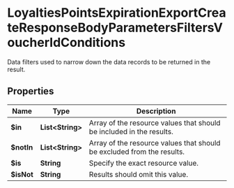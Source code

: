 

# LoyaltiesPointsExpirationExportCreateResponseBodyParametersFiltersVoucherIdConditions

Data filters used to narrow down the data records to be returned in the result.

## Properties

| Name | Type | Description |
|------------ | ------------- | ------------- |
|**$in** | **List&lt;String&gt;** | Array of the resource values that should be included in the results. |
|**$notIn** | **List&lt;String&gt;** | Array of the resource values that should be excluded from the results. |
|**$is** | **String** | Specify the exact resource value. |
|**$isNot** | **String** | Results should omit this value. |



